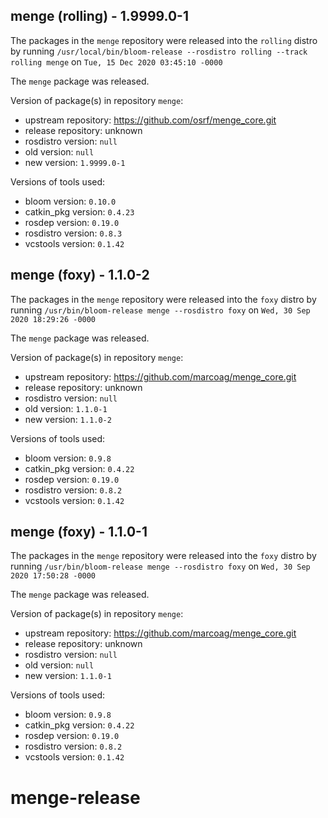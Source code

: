 ## menge (rolling) - 1.9999.0-1

The packages in the `menge` repository were released into the `rolling` distro by running `/usr/local/bin/bloom-release --rosdistro rolling --track rolling menge` on `Tue, 15 Dec 2020 03:45:10 -0000`

The `menge` package was released.

Version of package(s) in repository `menge`:

- upstream repository: https://github.com/osrf/menge_core.git
- release repository: unknown
- rosdistro version: `null`
- old version: `null`
- new version: `1.9999.0-1`

Versions of tools used:

- bloom version: `0.10.0`
- catkin_pkg version: `0.4.23`
- rosdep version: `0.19.0`
- rosdistro version: `0.8.3`
- vcstools version: `0.1.42`


## menge (foxy) - 1.1.0-2

The packages in the `menge` repository were released into the `foxy` distro by running `/usr/bin/bloom-release menge --rosdistro foxy` on `Wed, 30 Sep 2020 18:29:26 -0000`

The `menge` package was released.

Version of package(s) in repository `menge`:

- upstream repository: https://github.com/marcoag/menge_core.git
- release repository: unknown
- rosdistro version: `null`
- old version: `1.1.0-1`
- new version: `1.1.0-2`

Versions of tools used:

- bloom version: `0.9.8`
- catkin_pkg version: `0.4.22`
- rosdep version: `0.19.0`
- rosdistro version: `0.8.2`
- vcstools version: `0.1.42`


## menge (foxy) - 1.1.0-1

The packages in the `menge` repository were released into the `foxy` distro by running `/usr/bin/bloom-release menge --rosdistro foxy` on `Wed, 30 Sep 2020 17:50:28 -0000`

The `menge` package was released.

Version of package(s) in repository `menge`:

- upstream repository: https://github.com/marcoag/menge_core.git
- release repository: unknown
- rosdistro version: `null`
- old version: `null`
- new version: `1.1.0-1`

Versions of tools used:

- bloom version: `0.9.8`
- catkin_pkg version: `0.4.22`
- rosdep version: `0.19.0`
- rosdistro version: `0.8.2`
- vcstools version: `0.1.42`


# menge-release